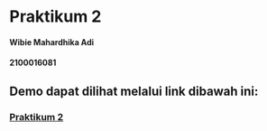 # Praktikum 2

#### Wibie Mahardhika Adi
#### 2100016081

## Demo dapat dilihat melalui link dibawah ini:
### [Praktikum 2](https://twl-prak2.vercel.app/)
